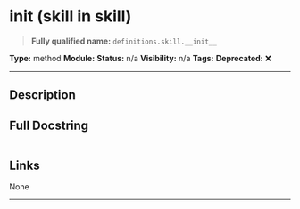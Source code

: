 # __init__ (skill in skill)
> **Fully qualified name:** `definitions.skill.__init__`

**Type:** method
**Module:** 
**Status:** n/a
**Visibility:** n/a
**Tags:** 
**Deprecated:** ❌

---

## Description


## Full Docstring
```

```

## Links
None

---
